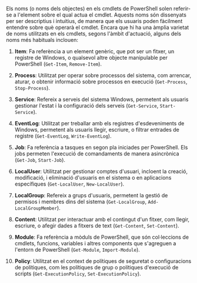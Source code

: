 Els noms (o noms dels objectes) en els cmdlets de PowerShell solen referir-se a l'element sobre el qual actua el cmdlet. Aquests noms són dissenyats per ser descriptius i intuitius, de manera que els usuaris poden fàcilment entendre sobre què operarà el cmdlet. Encara que hi ha una àmplia varietat de noms utilitzats en els cmdlets, segons l'àmbit d'actuació, alguns dels noms més habituals inclouen:

1. **Item**: Fa referència a un element genèric, que pot ser un fitxer, un registre de Windows, o qualsevol altre objecte manipulable per PowerShell (`Get-Item`, `Remove-Item`).
    
2. **Process**: Utilitzat per operar sobre processos del sistema, com arrencar, aturar, o obtenir informació sobre processos en execució (`Get-Process`, `Stop-Process`).
    
3. **Service**: Refereix a serveis del sistema Windows, permetent als usuaris gestionar l'estat i la configuració dels serveis (`Get-Service`, `Start-Service`).
    
4. **EventLog**: Utilitzat per treballar amb els registres d'esdeveniments de Windows, permetent als usuaris llegir, escriure, o filtrar entrades de registre (`Get-EventLog`, `Write-EventLog`).
    
5. **Job**: Fa referència a tasques en segon pla iniciades per PowerShell. Els jobs permeten l'execució de comandaments de manera asincrònica (`Get-Job`, `Start-Job`).
    
6. **LocalUser**: Utilitzat per gestionar comptes d'usuari, incloent la creació, modificació, i eliminació d'usuaris en el sistema o en aplicacions específiques (`Get-LocalUser`, `New-LocalUser`).
    
7. **LocalGroup**: Refereix a grups d'usuaris, permetent la gestió de permisos i membres dins del sistema (`Get-LocalGroup`, `Add-LocalGroupMember`).
    
8. **Content**: Utilitzat per interactuar amb el contingut d'un fitxer, com llegir, escriure, o afegir dades a fitxers de text (`Get-Content`, `Set-Content`).
    
9. **Module**: Fa referència a mòduls de PowerShell, que són col·leccions de cmdlets, funcions, variables i altres components que s'agreguen a l'entorn de PowerShell (`Get-Module`, `Import-Module`).
    
10. **Policy**: Utilitzat en el context de polítiques de seguretat o configuracions de polítiques, com les polítiques de grup o polítiques d'execució de scripts (`Get-ExecutionPolicy`, `Set-ExecutionPolicy`).